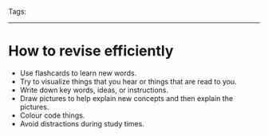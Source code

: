 Tags: 

---
# How to revise efficiently

- Use flashcards to learn new words.  
- Try to visualize things that you hear or things that are read to you.  
- Write down key words, ideas, or instructions.  
- Draw pictures to help explain new concepts and then explain the pictures.  
- Colour code things.  
- Avoid distractions during study times.